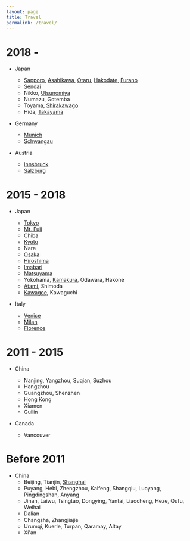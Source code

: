 ```yaml
---
layout: page
title: Travel
permalink: /travel/
---
```

2018 - 
======
* Japan
  * [Sapporo](../travel_ims/sapporo.JPG), [Asahikawa](../travel_ims/asahikawa.JPG), [Otaru](../travel_ims/otaru.JPG), [Hakodate](https://hyf015.github.io/static/projects/IMG_0763.jpg), [Furano](../travel_ims/furano.JPG)
  * [Sendai](../travel_ims/sendai.JPG)
  * Nikko, [Utsunomiya](../travel_ims/utsunomiya.JPG)
  * Numazu, Gotemba
  * Toyama, [Shirakawago](../travel_ims/shirakawago.JPG)
  * Hida, [Takayama](../travel_ims/takayama.JPG)
  
* Germany
  * [Munich](../travel_ims/munich.JPG)
  * [Schwangau](../travel_ims/IMG_1462.JPG)

* Austria
  * [Innsbruck](../travel_ims/IMG_1180.JPG)
  * [Salzburg](../travel_ims/IMG_1368.JPG)

2015 - 2018
======
* Japan
  * [Tokyo](../travel_ims/tokyo.JPG)
  * [Mt. Fuji](../travel_ims/fuji.JPG)
  * Chiba
  * [Kyoto](../travel_ims/kyoto.JPG)
  * Nara
  * [Osaka](../travel_ims/osaka.JPG)
  * [Hiroshima](../travel_ims/hiroshima.JPG)
  * [Imabari](../travel_ims/imabari.JPG)
  * [Matsuyama](../travel_ims/matsuyama.JPG)
  * Yokohama, [Kamakura](../travel_ims/kamakura.JPG), Odawara, Hakone
  * [Atami](../travel_ims/atami.JPG), Shimoda
  * [Kawagoe](../travel_ims/kawagoe.JPG), Kawaguchi
  
* Italy
  * [Venice](../travel_ims/venice.JPG)
  * [Milan](../travel_ims/milan.JPG)
  * [Florence](../travel_ims/florence.JPG)

2011 - 2015
======
* China
  * Nanjing, Yangzhou, Suqian, Suzhou
  * Hangzhou
  * Guangzhou, Shenzhen
  * Hong Kong
  * Xiamen
  * Guilin
  
* Canada
  * Vancouver
  
Before 2011
======
* China
  * Beijing, Tianjin, [Shanghai](../travel_ims/shanghai.JPG)
  * Puyang, Hebi, Zhengzhou, Kaifeng, Shangqiu, Luoyang, Pingdingshan, Anyang
  * Jinan, Laiwu, Tsingtao, Dongying, Yantai, Liaocheng, Heze, Qufu, Weihai
  * Dalian
  * Changsha, Zhangjiajie
  * Urumqi, Kuerle, Turpan, Qaramay, Altay
  * Xi'an
